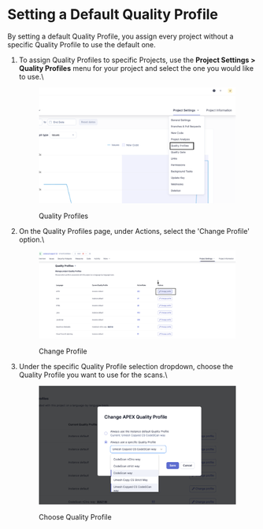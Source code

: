 # Setting a Default Quality Profile

By setting a default Quality Profile, you assign every project without a specific Quality Profile to use the default one.

1.  To assign Quality Profiles to specific Projects, use the **Project Settings > Quality Profiles** menu for your project and select the one you would like to use.\


    <figure><img src="../../../.gitbook/assets/image.png" alt=""><figcaption><p>Quality Profiles</p></figcaption></figure>
2.  On the Quality Profiles page, under Actions, select the 'Change Profile' option.\


    <figure><img src="../../../.gitbook/assets/image (1).png" alt=""><figcaption><p>Change Profile</p></figcaption></figure>
3.  Under the specific Quality Profile selection dropdown, choose the Quality Profile you want to use for the scans.\


    <figure><img src="../../../.gitbook/assets/image (2).png" alt=""><figcaption><p>Choose Quality Profile</p></figcaption></figure>

